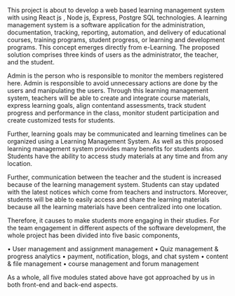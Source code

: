 This project is about to develop a web based learning management system with using React js , Node js, Express,  Postgre SQL technologies.
A learning management system is a software application for the administration, documentation, tracking, reporting, automation, and delivery of educational courses, training programs, student progress, or learning and development programs. This concept emerges directly from e-Learning. 
The proposed solution comprises three kinds of users as the administrator, the teacher, and the student.

Admin is the person who is responsible to monitor the members registered here. Admin is responsible to avoid unnecessary actions are done by the users and
manipulating the users. Through this learning management system, teachers will be able to create and integrate course materials, express learning goals, align contentand assessments, track student progress and performance in the class, monitor student participation and create customized tests for students. 

Further, learning goals may be communicated and learning timelines can be organized using a Learning Management System.
As well as this proposed learning management system provides many benefits for students also. 
Students have the ability to access study materials at any time and from any location.

Further, communication between the teacher and the student is increased because of the learning management system.
Students can stay updated with the latest notices which come from teachers and instructors. 
Moreover, students will be able to easily access and share the learning materials because all the learning materials have been centralized into one location. 

Therefore, it causes to make students more engaging in their studies. For the team engagement in different aspects of the software development, 
the whole project has been divided into five basic components,

•	User management and assignment management
•	Quiz management & progress analytics
•	payment, notification, blogs, and chat system 
•	content & file management 
•	course management and forum management

As a whole, all five modules stated above have got approached by us in both front-end and back-end aspects.
